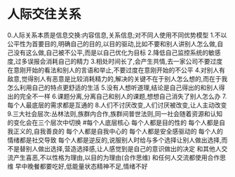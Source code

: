 # 人际交往关系
0.人际关系本质是信息交换:内容信息,关系信息;对不同人使用不同优势模型
1.不以公平性为首要目的,明确自己的目的,以目的驱动,比如不要和别人讲别人怎么做,自己没有这么做,自己被不公平,而是以自己优化为目标
2.降低自己监控系统的敏感度,过多误报会消耗自己的精力
3.相处时间长了,会产生共情,去一家公司不要过度在意刚开始的看法和别人的言语和举止,不要过度在意刚开始的不公平
4.对别人有敌意,觉得别人有恶意是比较消耗精力的,解决的关键不在于别人怎么想的,而在于我怎么利用自己的特点更舒适的生活
5.没有人想听道理,结论是自己得出的和别人得出的完全不一样
6.课题分离,分离自己和别人的课题,想想自己消失了别人怎么办
7.每个人最底层的需求都是互通的
8.人们不讨厌改变,人们讨厌被改变,让人主动改变
9.三大社会层次:丛林法则,族群内合作,族群间普世法则,同一社会随着资源和认知的变化会在三个层次中切换
#每个人底层核心
每个人都是目的性的
每个人都是自我正义的,自我善良的
每个人都是自我中心的
每个人都是安全感驱动的
每个人的情绪都是社交导致
每个人都是逆反的,说服别人时给与多个选择让别人做出选择,而不是替别人做出选择,营造选择感,让人感觉到是自己的意识做出的决定
和其他人交流产生喜恶,不以性格为理由,以目的为理由(合作思维)
和任何人交流都使用合作思维
早中晚餐都要吃好,低能量状态精神不足,情绪不好
